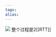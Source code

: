 ```yaml
---
tags: 
alias:
---
```


![](https://s2.51cto.com/images/blog/202207/15112202_62d0dd5a99e2b25848.png?x-oss-process=image/watermark,size_16,text_QDUxQ1RP5Y2a5a6i,color_FFFFFF,t_30,g_se,x_10,y_10,shadow_20,type_ZmFuZ3poZW5naGVpdGk=/format,webp/resize,m_fixed,w_1184)
整个过程是2[[RTT]]